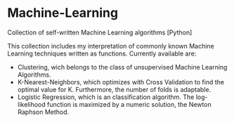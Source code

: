 # Machine-Learning
Collection of self-written Machine Learning algorithms [Python]

This collection includes my interpretation of commonly known Machine Learning techniques written as functions. Currently available are:

- Clustering, wich belongs to the class of unsupervised Machine Learning Algorithms.
- K-Nearest-Neighbors, which optimizes with Cross Validation to find the optimal value for K. Furthermore, the number of folds is adaptable.
- Logistic Regression, which is an classification algorithm. The log-likelihood function is maximized by a numeric solution, the Newton Raphson Method.
